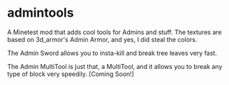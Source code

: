 # admintools
A Minetest mod that adds cool tools for Admins and stuff.
The textures are based on 3d_armor's Admin Armor, and yes, I did steal the colors.


The Admin Sword allows you to insta-kill and break tree leaves very fast.

The Admin MultiTool is just that, a MultiTool, and it allows you to break any type of block very speedily.
[Coming Soon!]
